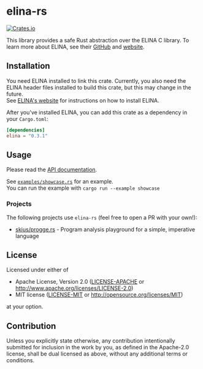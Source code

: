 # elina-rs

[![Crates.io](https://img.shields.io/crates/v/elina)](https://crates.io/crates/elina)

This library provides a safe Rust abstraction over the ELINA C library. To learn more about
ELINA, see their [GitHub](https://github.com/eth-sri/ELINA/) and [website](http://elina.ethz.ch/).

## Installation

You need ELINA installed to link this crate. Currently, you also need the ELINA header files
installed to build this crate, but this may change in the future.  
See [ELINA's website](http://elina.ethz.ch/) for instructions on how to install ELINA.

After you've installed ELINA, you can add this crate as a dependency in your `Cargo.toml`:
```toml
[dependencies]
elina = "0.3.1"
```

## Usage

Please read the [API documentation](https://docs.rs/elina).

See [`examples/showcase.rs`](examples/showcase.rs) for an example.  
You can run the example with `cargo run --example showcase`

### Projects

The following projects use `elina-rs` (feel free to open a PR with your own!):
- [skius/progge.rs](https://github.com/skius/progge.rs) - Program analysis playground for a simple, imperative language

## License

Licensed under either of

* Apache License, Version 2.0
  ([LICENSE-APACHE](LICENSE-APACHE) or http://www.apache.org/licenses/LICENSE-2.0)
* MIT license
  ([LICENSE-MIT](LICENSE-MIT) or http://opensource.org/licenses/MIT)

at your option.

## Contribution

Unless you explicitly state otherwise, any contribution intentionally submitted
for inclusion in the work by you, as defined in the Apache-2.0 license, shall be
dual licensed as above, without any additional terms or conditions.